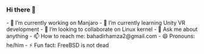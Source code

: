 ### Hi there 👋

<!--
**bahadir-hamza/bahadir-hamza** is a ✨ _special_ ✨ repository because its `README.md` (this file) appears on your GitHub profile.

Here are some ideas to get you started: --!>

 - 🔭 I’m currently working on Manjaro
 - 🌱 I’m currently learning Unity VR development
 - 👯 I’m looking to collaborate on Linux kernel
 <!-- - 🤔 I’m looking for help with ... --!>
 - 💬 Ask me about anything
 - 📫 How to reach me: bahadirhamza2@gmail.com
 - 😄 Pronouns: he/him
 - ⚡ Fun fact: FreeBSD is not dead
